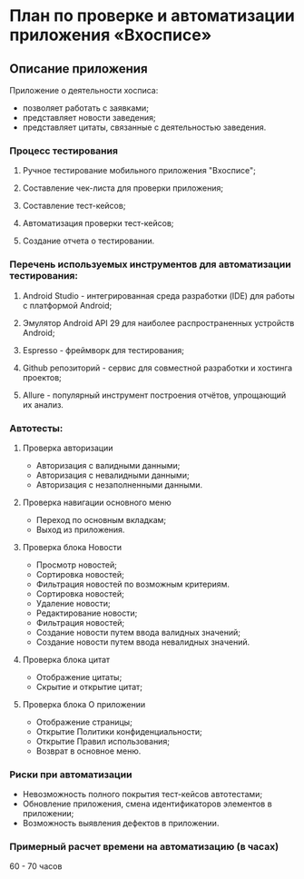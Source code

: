 # План по проверке и автоматизации приложения «Вхосписе»

## Описание приложения
Приложение о деятельности хосписа:

* позволяет работать с заявками;
* представляет новости заведения;
* представляет цитаты, связанные с деятельностью заведения.
  
### Процесс тестирования
1. Ручное тестирование мобильного приложения "Вхосписе";

2. Составление чек-листа для проверки приложения;
   
3. Составление тест-кейсов;
   
4. Автоматизация проверки тест-кейсов;
   
5. Создание отчета о тестировании.

### Перечень используемых инструментов для автоматизации тестирования:

1. Android Studio - интегрированная среда разработки (IDE) для работы с платформой Android;

2. Эмулятор Android API 29 для наиболее распространенных устройств Android;
   
3. Espresso - фреймворк для тестирования;

4. Github репозиторий - сервис для совместной разработки и хостинга проектов;

5. Allure - популярный инструмент построения отчётов, упрощающий их анализ.

### Автотесты:
1. Проверка авторизации
   * Авторизация с валидными данными;
   * Авторизация с невалидными данными;
   * Авторизация с незаполненными данными.
     
2. Проверка навигации основного меню
    * Переход по основным вкладкам;
    * Выход из приложения.
      
3. Проверка блока Новости
    * Просмотр новостей;
    * Сортировка новостей;
    * Фильтрация новостей по возможным критериям.
    * Сортировка новостей;
    * Удаление новости;
    * Редактирование новости;
    * Фильтрация новостей;
    * Создание новости путем ввода валидных значений;
    * Создание новости путем ввода невалидных значений.
      
4. Проверка блока цитат
    * Отображение цитаты;
    * Скрытие и открытие цитат;
   
5. Проверка блока О приложении
    * Отображение страницы;
    * Открытие Политики конфиденциальности;
    * Открытие Правил использования;
    * Возврат в основное меню.

### Риски при автоматизации
* Невозможность полного покрытия тест-кейсов автотестами;
* Обновление приложения, смена идентификаторов элементов в приложении;
* Возможность выявления дефектов в приложении.

### Примерный расчет времени на автоматизацию (в часах)
60 - 70 часов
